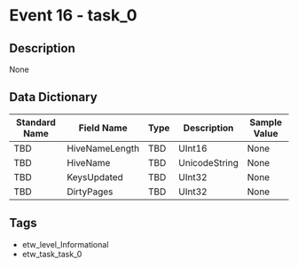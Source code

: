 # Event 16 - task_0

## Description
None

## Data Dictionary
|Standard Name|Field Name|Type|Description|Sample Value|
|---|---|---|---|---|
|TBD|HiveNameLength|TBD|UInt16|None|None|
|TBD|HiveName|TBD|UnicodeString|None|None|
|TBD|KeysUpdated|TBD|UInt32|None|None|
|TBD|DirtyPages|TBD|UInt32|None|None|

## Tags
* etw_level_Informational
* etw_task_task_0